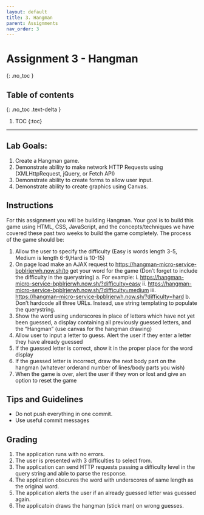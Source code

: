 ```yaml
---
layout: default
title: 3. Hangman
parent: Assignments
nav_order: 3
---
```

# Assignment 3 - Hangman
{: .no_toc }

## Table of contents
{: .no_toc .text-delta }

1. TOC
{:toc}

---

## Lab Goals:
1. Create a Hangman game.
2. Demonstrate ability to make network HTTP Requests using (XMLHttpRequest, jQuery, or Fetch API)
3. Demonstrate ability to create forms to allow user input.
4. Demonstrate ability to create graphics using Canvas.

## Instructions
For this assignment you will be building Hangman. Your goal is to build this game using HTML, CSS, JavaScript, and the concepts/techniques we have covered these past two weeks to build the game completely. The process of the game should be:
1. Allow the user to specify the difficulty (Easy is words length 3-5, Medium is length 6-9,Hard is 10-15)
2. On page load make an AJAX request to https://hangman-micro-service-bpblrjerwh.now.sh/to get your word for the game (Don’t forget to include the difficulty in the querystring)
  a. For example:
    i. https://hangman-micro-service-bpblrjerwh.now.sh/?difficulty=easy
    ii. https://hangman-micro-service-bpblrjerwh.now.sh/?difficulty=medium
    iii. https://hangman-micro-service-bpblrjerwh.now.sh/?difficulty=hard
  b. Don’t hardcode all three URLs. Instead, use string templating to populate the querystring.
3. Show the word using underscores in place of letters which have not yet been guessed, a display containing all previously guessed letters, and the “Hangman” (use canvas for the hangman drawing)
4. Allow user to input a letter to guess. Alert the user if they enter a letter they have already guessed
5. If the guessed letter is correct, show it in the proper place for the word display
6. If the guessed letter is incorrect, draw the next body part on the hangman (whatever orderand number of lines/body parts you wish)
7. When the game is over, alert the user if they won or lost and give an option to reset the game

## Tips and Guidelines
* Do not push everything in one commit.
* Use useful commit messages

## Grading
1. The application runs with no errors.
2. The user is presented with 3 difficulties to select from.
3. The application can send HTTP requests passing a difficulty level in the query string and able to parse the response.
4. The application obscures the word with underscores of same length as the original word.
5. The application alerts the user if an already guessed letter was guessed again.
6. The applicatoin draws the hangman (stick man) on wrong guesses.